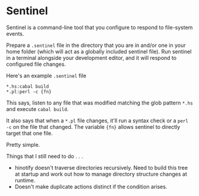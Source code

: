 # Sentinel

Sentinel is a command-line tool that you configure to respond to file-system events.

Prepare a `.sentinel` file in the directory that you are in and/or one in your home folder (which will act as a globally included sentinel file). Run sentinel in a terminal alongside your development editor, and it will respond to configured file changes.

Here's an example `.sentinel` file

```
*.hs:cabal build
*.pl:perl -c {fn}
```

This says, listen to any file that was modified matching the glob pattern `*.hs` and execute `cabal build`.

It also says that when a `*.pl` file changes, it'll run a syntax check or a `perl -c` on the file that changed. The variable `{fn}` allows sentinel to directly target that one file.

Pretty simple.

Things that I still need to do . . .

* hinotify doesn't traverse directories recursively. Need to build this tree at startup and work out how to manage directory structure changes at runtime.
* Doesn't make duplicate actions distinct if the condition arises.

